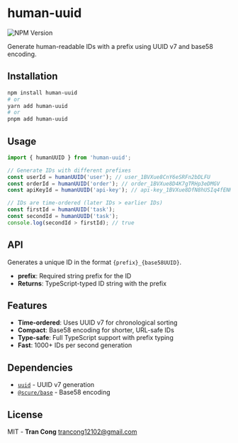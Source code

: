# human-uuid

![NPM Version](https://img.shields.io/npm/v/human-uuid)

Generate human-readable IDs with a prefix using UUID v7 and base58 encoding.

## Installation

```bash
npm install human-uuid
# or
yarn add human-uuid
# or
pnpm add human-uuid
```

## Usage

```typescript
import { humanUUID } from 'human-uuid';

// Generate IDs with different prefixes
const userId = humanUUID('user'); // user_1BVXue8CnY6eSRFn2bDLFU
const orderId = humanUUID('order'); // order_1BVXue8D4K7gTRHp3eDMGV
const apiKeyId = humanUUID('api-key'); // api-key_1BVXue8DfN8hUSIq4fENHW

// IDs are time-ordered (later IDs > earlier IDs)
const firstId = humanUUID('task');
const secondId = humanUUID('task');
console.log(secondId > firstId); // true
```

## API

Generates a unique ID in the format `{prefix}_{base58UUID}`.

- **prefix**: Required string prefix for the ID
- **Returns**: TypeScript-typed ID string with the prefix

## Features

- **Time-ordered**: Uses UUID v7 for chronological sorting
- **Compact**: Base58 encoding for shorter, URL-safe IDs
- **Type-safe**: Full TypeScript support with prefix typing
- **Fast**: 1000+ IDs per second generation

## Dependencies

- [`uuid`](https://www.npmjs.com/package/uuid) - UUID v7 generation
- [`@scure/base`](https://www.npmjs.com/package/@scure/base) - Base58 encoding

## License

MIT - **Tran Cong** <trancong12102@gmail.com>
